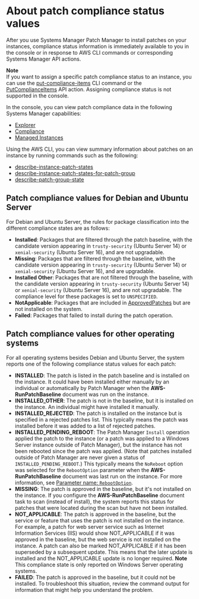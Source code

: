 # About patch compliance status values<a name="about-patch-compliance-states"></a>

After you use Systems Manager Patch Manager to install patches on your instances, compliance status information is immediately available to you in the console or in response to AWS CLI commands or corresponding Systems Manager API actions\.

**Note**  
If you want to assign a specific patch compliance status to an instance, you can use the [put\-compliance\-items](https://docs.aws.amazon.com/cli/latest/reference/ssm/put-compliance-items.html) CLI command or the [PutComplianceItems](https://docs.aws.amazon.com/systems-manager/latest/APIReference/API_PutComplianceItems.html) API action\. Assigning compliance status is not supported in the console\.

In the console, you can view patch compliance data in the following Systems Manager capabilities:
+ [Explorer](Explorer.md)
+ [Compliance](systems-manager-compliance.md)
+ [Managed Instances](managed_instances.md)

Using the AWS CLI, you can view summary information about patches on an instance by running commands such as the following:
+ [describe\-instance\-patch\-states](https://docs.aws.amazon.com/cli/latest/reference/ssm/describe-instance-patch-states.html)
+ [describe\-instance\-patch\-states\-for\-patch\-group](https://docs.aws.amazon.com/cli/latest/reference/ssm/describe-instance-patch-states-for-patch-group.html)
+ [describe\-patch\-group\-state](https://docs.aws.amazon.com/cli/latest/reference/ssm/describe-patch-group-state.html)

## Patch compliance values for Debian and Ubuntu Server<a name="patch-compliance-values-ubuntu"></a>

For Debian and Ubuntu Server, the rules for package classification into the different compliance states are as follows:
+ **Installed**: Packages that are filtered through the patch baseline, with the candidate version appearing in `trusty-security` \(Ubuntu Server 14\) or `xenial-security` \(Ubuntu Server 16\), and are not upgradable\.
+ **Missing**: Packages that are filtered through the baseline, with the candidate version appearing in `trusty-security` \(Ubuntu Server 14\) or `xenial-security` \(Ubuntu Server 16\), and are upgradable\.
+ **Installed Other**: Packages that are not filtered through the baseline, with the candidate version appearing in `trusty-security` \(Ubuntu Server 14\) or `xenial-security` \(Ubuntu Server 16\), and are not upgradable\. The compliance level for these packages is set to `UNSPECIFIED`\.
+ **NotApplicable**: Packages that are included in [ApprovedPatches](https://docs.aws.amazon.com/systems-manager/latest/APIReference/API_CreatePatchBaseline.html#EC2-CreatePatchBaseline-request-ApprovedPatches) but are not installed on the system\.
+ **Failed**: Packages that failed to install during the patch operation\.

## Patch compliance values for other operating systems<a name="patch-compliance-values"></a>

For all operating systems besides Debian and Ubuntu Server, the system reports one of the following compliance status values for each patch: 
+ **INSTALLED**: The patch is listed in the patch baseline and is installed on the instance\. It could have been installed either manually by an individual or automatically by Patch Manager when the **AWS\-RunPatchBaseline** document was run on the instance\.
+ **INSTALLED\_OTHER**: The patch is not in the baseline, but it is installed on the instance\. An individual might have installed it manually\.
+ **INSTALLED\_REJECTED**: The patch is installed on the instance but is specified in a rejected patches list\. This typically means the patch was installed before it was added to a list of rejected patches\.
+ **INSTALLED\_PENDING\_REBOOT**: The Patch Manager `Install` operation applied the patch to the instance \(or a patch was applied to a Windows Server instance outside of Patch Manager\), but the instance has not been rebooted since the patch was applied\. \(Note that patches installed outside of Patch Manager are never given a status of `INSTALLED_PENDING_REBOOT`\.\) This typically means the `NoReboot` option was selected for the `RebootOption` parameter when the **AWS\-RunPatchBaseline** document was last run on the instance\. For more information, see [Parameter name: `RebootOption`](patch-manager-about-aws-runpatchbaseline.md#patch-manager-about-aws-runpatchbaseline-parameters-norebootoption)\.
+ **MISSING**: The patch is approved in the baseline, but it's not installed on the instance\. If you configure the **AWS\-RunPatchBaseline** document task to scan \(instead of install\), the system reports this status for patches that were located during the scan but have not been installed\.
+ **NOT\_APPLICABLE**: The patch is approved in the baseline, but the service or feature that uses the patch is not installed on the instance\. For example, a patch for web server service such as Internet Information Services \(IIS\) would show NOT\_APPLICABLE if it was approved in the baseline, but the web service is not installed on the instance\. A patch can also be marked NOT\_APPLICABLE if it has been superseded by a subsequent update\. This means that the later update is installed and the NOT\_APPLICABLE update is no longer required\.
**Note**  
This compliance state is only reported on Windows Server operating systems\.
+ **FAILED**: The patch is approved in the baseline, but it could not be installed\. To troubleshoot this situation, review the command output for information that might help you understand the problem\. 